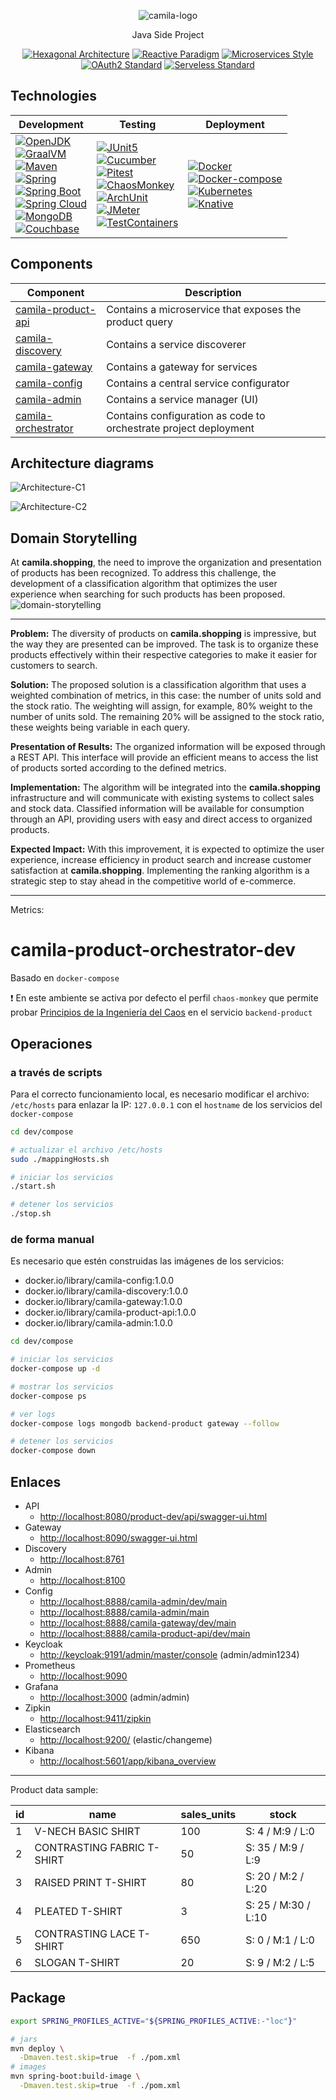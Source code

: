 
<p style="text-align: center">
  <img src=".docs/logo.svg" alt="camila-logo">
</p>

<p style="text-align: center">
  <bold>Java</bold> Side Project
</p>

<p style="text-align: center">
  <a href="https://alistair.cockburn.us/hexagonal-architecture/"><img src="https://img.shields.io/badge/Architecture-Hexagonal-brightgreen.svg?style=for-the-badge" alt="Hexagonal Architecture" /></a>
  <a href="https://www.reactivemanifesto.org/"><img src="https://img.shields.io/badge/Programming%20Paradigm-Reactive-blue.svg?style=for-the-badge" alt="Reactive Paradigm" /></a>
  <a href="https://microservices.io/"><img src="https://img.shields.io/badge/Architectural%20Style-Microservices-purple.svg?style=for-the-badge" alt="Microservices Style" /></a>
  <a href="https://oauth.net/2/"><img src="https://img.shields.io/badge/Security-OAuth2-yellow.svg?style=for-the-badge" alt="OAuth2 Standard" /></a>
  <a href="https://martinfowler.com/articles/serverless.html"><img src="https://img.shields.io/badge/Deploy%20Approach-Serveless-black.svg?style=for-the-badge" alt="Serveless Standard" /></a>
</p>

## Technologies

| Development                                                                                                                                                                                                                                                                                                                                                                                                                                                                                                                                                                                                                                                                                                                                                                                                                                                                                                       | Testing                                                                                                                                                                                                                                                                                                                                                                                                                                                                                                                                                                                                                                                                                                                                                                                                        | Deployment                                                                                                                                                                                                                                                                                                                                                                                                                                                                                   |
|-------------------------------------------------------------------------------------------------------------------------------------------------------------------------------------------------------------------------------------------------------------------------------------------------------------------------------------------------------------------------------------------------------------------------------------------------------------------------------------------------------------------------------------------------------------------------------------------------------------------------------------------------------------------------------------------------------------------------------------------------------------------------------------------------------------------------------------------------------------------------------------------------------------------|----------------------------------------------------------------------------------------------------------------------------------------------------------------------------------------------------------------------------------------------------------------------------------------------------------------------------------------------------------------------------------------------------------------------------------------------------------------------------------------------------------------------------------------------------------------------------------------------------------------------------------------------------------------------------------------------------------------------------------------------------------------------------------------------------------------|----------------------------------------------------------------------------------------------------------------------------------------------------------------------------------------------------------------------------------------------------------------------------------------------------------------------------------------------------------------------------------------------------------------------------------------------------------------------------------------------|
| [![OpenJDK](https://img.shields.io/badge/OpenJDK-%3E%3D21-005571.svg)](https://adoptium.net/es/temurin/releases/) <br> [![GraalVM](https://img.shields.io/badge/GraalVM-%3E%3D21.0.1-005571.svg)](https://www.graalvm.org/downloads/) <br> [![Maven](https://img.shields.io/badge/Maven-%3E%3D3.8.8-005571.svg)](https://maven.apache.org/) <br> [![Spring](https://img.shields.io/badge/Spring-%3E%3D6.x-brightgreen.svg)](https://spring.io/) <br> [![Spring Boot](https://img.shields.io/badge/Spring%20Boot-%3E%3D3.2.x-brightgreen.svg)](https://spring.io/boot) <br> [![Spring Cloud](https://img.shields.io/badge/Spring%20Cloud-%3E%3D2023.0.x-brightgreen.svg)](https://spring.io/cloud) <br> [![MongoDB](https://img.shields.io/badge/MongoDB-%3E%3D7.x-cyan.svg)](https://www.mongodb.com/) <br> [![Couchbase](https://img.shields.io/badge/Couchbase-%3E%3D7.x-blue.svg)](https://www.couchbase.com/) | [![JUnit5](https://img.shields.io/badge/JUnit5-%3E%3D5.10.2-orange.svg)](https://junit.org/junit5/) <br> [![Cucumber](https://img.shields.io/badge/Cucumber-%3E%3D7.17.0-orange.svg)](https://cucumber.io/) <br> [![Pitest](https://img.shields.io/badge/Pitest-%3E%3D1.21.1-orange.svg)](https://pitest.org/) <br> [![ChaosMonkey](https://img.shields.io/badge/ChaosMonkey-%3E%3D3.1.0-orange.svg)](https://codecentric.github.io/chaos-monkey-spring-boot/) <br> [![ArchUnit](https://img.shields.io/badge/ArchUnit-%3E%3D1.2.1-orange.svg)](https://www.archunit.org/) <br> [![JMeter](https://img.shields.io/badge/JMeter-%3E%3D5.6.2-orange.svg)](https://jmeter.apache.org/) <br> [![TestContainers](https://img.shields.io/badge/Testcontainers-%3E%3D1.19.8-orange.svg)](https://testcontainers.com/) | [![Docker](https://img.shields.io/badge/Docker-%3E%3D26.1.3-brown.svg)](https://www.docker.com/) <br> [![Docker-compose](https://img.shields.io/badge/Docker%20Compose-%3E%3D2.27.0-brown.svg)](https://docs.docker.com/compose/install/) <br> [![Kubernetes](https://img.shields.io/badge/Kubernetes-%3E%3D1.30.1-brown.svg)](https://kubernetes.io/releases/) <br> [![Knative](https://img.shields.io/badge/Knative-%3E%3D1.10.2-brown.svg)](https://github.com/knative/serving/releases/) |

## Components

| Component                                   | Description                                                      |
|---------------------------------------------|------------------------------------------------------------------|
| [camila-product-api](/camila-product-api)   | Contains a microservice that exposes the product query           |
| [camila-discovery](/camila-discovery)       | Contains a service discoverer                                    |
| [camila-gateway](/camila-gateway)           | Contains a gateway for services                                  |
| [camila-config](/camila-config)             | Contains a central service configurator                          |
| [camila-admin](/camila-admin)               | Contains a service manager (UI)                                  |
| [camila-orchestrator](/camila-orchestrator) | Contains configuration as code to orchestrate project deployment |

## Architecture diagrams

![Architecture-C1](.docs/architecture/camila-service-da-v1-C1.svg "Diagram C1")

![Architecture-C2](.docs/architecture/camila-service-da-v1-C2.svg "Diagram C2")

## Domain Storytelling

At **camila.shopping**, the need to improve the organization and presentation of products has been recognized. To address this challenge, the development of a classification algorithm that optimizes the user experience when searching for such products has been proposed.
![domain-storytelling](.docs/architecture/camila-shopping-domain-v1.dst.svg "Diagram WDS")

---

**Problem:**
The diversity of products on **camila.shopping** is impressive, but the way they are presented can be improved. The task is to organize these products effectively within their respective categories to make it easier for customers to search.

**Solution:**
The proposed solution is a classification algorithm that uses a weighted combination of metrics, in this case: the number of units sold and the stock ratio. The weighting will assign, for example, 80% weight to the number of units sold. The remaining 20% will be assigned to the stock ratio, these weights being variable in each query.

**Presentation of Results:**
The organized information will be exposed through a REST API. This interface will provide an efficient means to access the list of products sorted according to the defined metrics.

**Implementation:**
The algorithm will be integrated into the **camila.shopping** infrastructure and will communicate with existing systems to collect sales and stock data. Classified information will be available for consumption through an API, providing users with easy and direct access to organized products.

**Expected Impact:**
With this improvement, it is expected to optimize the user experience, increase efficiency in product search and increase customer satisfaction at **camila.shopping**. Implementing the ranking algorithm is a strategic step to stay ahead in the competitive world of e-commerce.

---

Metrics:

# camila-product-orchestrator-dev

Basado en `docker-compose`

❗ En este ambiente se activa por defecto el perfil `chaos-monkey` que permite probar [Principios de la Ingeniería del Caos](https://principlesofchaos.org/) en el servicio `backend-product`

## Operaciones

### a través de scripts

Para el correcto funcionamiento local, es necesario modificar el archivo: `/etc/hosts` para enlazar la IP: `127.0.0.1` con el `hostname` de los servicios del `docker-compose`

```bash
cd dev/compose

# actualizar el archivo /etc/hosts
sudo ./mappingHosts.sh

# iniciar los servicios
./start.sh

# detener los servicios
./stop.sh
```

### de forma manual

Es necesario que estén construidas las imágenes de los servicios:

* docker.io/library/camila-config:1.0.0
* docker.io/library/camila-discovery:1.0.0
* docker.io/library/camila-gateway:1.0.0
* docker.io/library/camila-product-api:1.0.0
* docker.io/library/camila-admin:1.0.0

```bash
cd dev/compose

# iniciar los servicios
docker-compose up -d

# mostrar los servicios
docker-compose ps

# ver logs
docker-compose logs mongodb backend-product gateway --follow

# detener los servicios
docker-compose down
```

## Enlaces

* API
    * <http://localhost:8080/product-dev/api/swagger-ui.html>
* Gateway
    * <http://localhost:8090/swagger-ui.html>
* Discovery
    * <http://localhost:8761>
* Admin
    * <http://localhost:8100>
* Config
    * <http://localhost:8888/camila-admin/dev/main>
    * <http://localhost:8888/camila-admin/main>
    * <http://localhost:8888/camila-gateway/dev/main>
    * <http://localhost:8888/camila-product-api/dev/main>
* Keycloak
    * <http://keycloak:9191/admin/master/console> (admin/admin1234)
* Prometheus
    * <http://localhost:9090>
* Grafana
    * <http://localhost:3000> (admin/admin)
* Zipkin
    * <http://localhost:9411/zipkin>
* Elasticsearch
    * <http://localhost:9200/> (elastic/changeme)
* Kibana
    * <http://localhost:5601/app/kibana_overview>


---

Product data sample:

| id | name                          | sales_units | stock                |
|----|-------------------------------|-------------|----------------------|
| 1  | V-NECH BASIC SHIRT            | 100         | S: 4 / M:9 / L:0     |
| 2  | CONTRASTING FABRIC T-SHIRT    | 50          | S: 35 / M:9 / L:9    |
| 3  | RAISED PRINT T-SHIRT          | 80          | S: 20 / M:2 / L:20   |
| 4  | PLEATED T-SHIRT               | 3           | S: 25 / M:30 / L:10  |
| 5  | CONTRASTING LACE T-SHIRT      | 650         | S: 0 / M:1 / L:0     |
| 6  | SLOGAN T-SHIRT                | 20          | S: 9 / M:2 / L:5     |

## Package

```bash
export SPRING_PROFILES_ACTIVE="${SPRING_PROFILES_ACTIVE:-"loc"}"

# jars
mvn deploy \
  -Dmaven.test.skip=true  -f ./pom.xml
# images
mvn spring-boot:build-image \
  -Dmaven.test.skip=true  -f ./pom.xml
```
